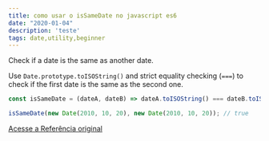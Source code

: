 ```yaml
---
title: como usar o isSameDate no javascript es6
date: "2020-01-04"
description: 'teste'
tags: date,utility,beginner
---
```


Check if a date is the same as another date.

Use `Date.prototype.toISOString()` and strict equality checking (`===`) to check if the first date is the same as the second one.

```js
const isSameDate = (dateA, dateB) => dateA.toISOString() === dateB.toISOString();
```

```js
isSameDate(new Date(2010, 10, 20), new Date(2010, 10, 20)); // true
```


[Acesse a Referência original](http://github.com/30-seconds/)
